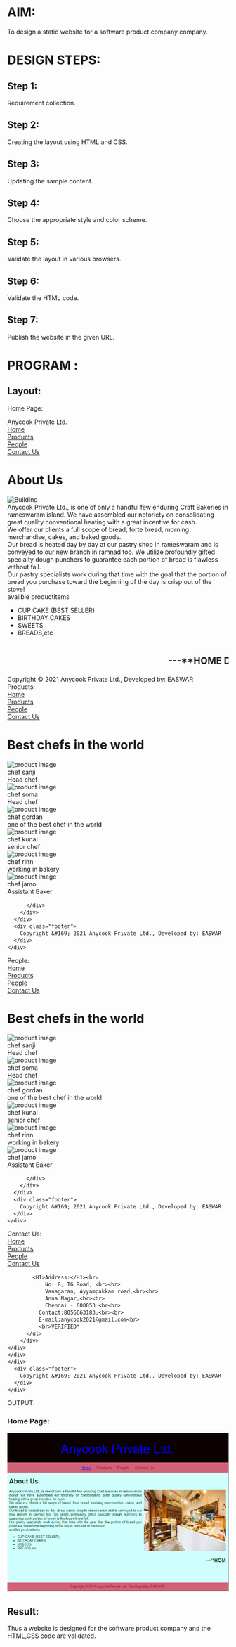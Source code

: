 # AIM:
To design a static website for a software product company company.

# DESIGN STEPS:
## Step 1:
Requirement collection.

## Step 2:
Creating the layout using HTML and CSS.

## Step 3:
Updating the sample content.

## Step 4:
Choose the appropriate style and color scheme.

## Step 5:
Validate the layout in various browsers.

## Step 6:
Validate the HTML code.

## Step 7:
Publish the website in the given URL.

# PROGRAM :
## Layout:
Home Page:
<!DOCTYPE html>
<html lang="en">
  <head>
    <title>Anycook Private Ltd.</title>
    <link rel="stylesheet" href="./css/layout.css" />
    <link rel="icon" href="./img/icon.png" type="image/x-icon" />
  </head>

  <body>
    <div class="container">
      <div class="banner">Anycook Private Ltd.</div>
      <div class="menu">
        <div class="menuitemselected"><a href="/static/home.html">Home</a></div>
        <div class="menuitem"><a href="/static/products.html">Products</a></div>
        <div class="menuitem"><a href="/static/people.html">People</a></div>
        <div class="menuitem"><a href="/static/contactus.html">Contact Us</a></div>
      </div>
      <div class="content">
        <div class="homecontent">
          <h1>About Us</h1>
          <img src="./img/bake.jpg" alt="Building" />
          <div class="contenttext">
            Anycook Private Ltd., is one of only a handful few enduring Craft Bakeries in rameswaram
            island.
            We have assembled our notoriety on consolidating great quality conventional
            heating with a great incentive for cash.
            <br>
            We offer our clients a full scope of bread, forte bread, morning merchandise,
            cakes, and baked goods.
            <br>
            Our bread is heated day by day at our pastry shop in rameswaram and is conveyed
            to our new branch in ramnad too.
            We utilize profoundly gifted specialty dough punchers to guarantee each portion
            of bread is flawless without fail.
            <br>
            Our pastry specialists work during that time with the goal that the portion of 
            bread you purchase toward the beginning of the day is crisp out of the stove!
            <br>
            avalible productitems
            <ul>
              <li>CUP CAKE (BEST SELLER)</li>
              <li>BIRTHDAY CAKES</li>
              <li>SWEETS</li>
              <li>BREADS,etc</li>
            </ul>
            <marquee behavior="scroll" direction="left"><h2>---**HOME DELIVERY AVAILABLE**---</h2></marquee>
          </div>
        </div>
      </div>
      <div class="footer">
        Copyright &#169; 2021 Anycook Private Ltd., Developed by: EASWAR
      </div>
    </div>
  </body>
</html>
Products:
<!DOCTYPE html>
<html lang="en">
  <head>
    <title>Anycook Private Ltd.</title>
    <link rel="stylesheet" href="./css/layout.css" />
    <link rel="icon" href="./img/icon.png" type="image/x-icon" />
  </head>

  <body>
    <div class="container">
      <div class="banner"></div>
      <div class="menu">
        <div class="menuitem"><a href="/static/home.html">Home</a></div>
        <div class="menuitem"><a href="/static/products.html">Products</a></div>
        <div class="menuitemselected"><a href="/static/people.html">People</a></div>
        <div class="menuitem"><a href="/static/contactus.html">Contact Us</a></div>
      </div>
      <div class="content">
        <div class="productcontent">    
            <h1>Best chefs in the world</h1>
            <div class="productitems">
                <div class="productitem"> 
                    <div class="itemimage">
                    <img src="C:\Users\91979\OneDrive\Desktop\pics\sanji.jpg" alt="product image">
                    </div>
                    <div class="itemname">chef sanji</div>
                    <div class="itemprice">Head chef</div>
                </div>
                <div class="productitem"> 
                    <div class="itemimage">
                    <img src="C:\Users\91979\Downloads\soma.jpg"  alt="product image">
                    </div>
                    <div class="itemname">chef soma</div>
                    <div class="itemprice">Head chef</div>
                </div>
                <div class="productitem"> 
                    <div class="itemimage">
                    <img src="C:\Users\91979\Downloads\gordan.jpg"  alt="product image">
                    </div>
                    <div class="itemname">chef gordan</div>
                    <div class="itemprice">one of the best chef in the world</div>
                </div>
                <div class="productitem"> 
                    <div class="itemimage">
                    <img src="C:\Users\91979\Downloads\kunal.jpg"  alt="product image">
                    </div>
                    <div class="itemname">chef kunal</div>
                    <div class="itemprice">senior chef</div>
                </div>
                <div class="productitem"> 
                    <div class="itemimage">
                    <img src="C:\Users\91979\OneDrive\Desktop\pics\rin.jpg"  alt="product image">
                    </div>
                    <div class="itemname">chef rinn</div>
                    <div class="itemprice">working in bakery</div>
                </div>
                <div class="productitem"> 
                    <div class="itemimage">
                    <img src="C:\Users\91979\Downloads\jamo.jpg"  alt="product image">
                    </div>
                    <div class="itemname">chef jamo</div>
                    <div class="itemprice">Assistant Baker</div>
                </div>

          </div>
        </div>
      </div>
      <div class="footer">
        Copyright &#169; 2021 Anycook Private Ltd., Developed by: EASWAR
      </div>
    </div>
  </body>
</html>
People:
<!DOCTYPE html>
<html lang="en">
  <head>
    <title>Anycook Private Ltd.</title>
    <link rel="stylesheet" href="./css/layout.css" />
    <link rel="icon" href="./img/icon.png" type="image/x-icon" />
  </head>

  <body>
    <div class="container">
      <div class="banner"></div>
      <div class="menu">
        <div class="menuitem"><a href="/static/home.html">Home</a></div>
        <div class="menuitem"><a href="/static/products.html">Products</a></div>
        <div class="menuitemselected"><a href="/static/people.html">People</a></div>
        <div class="menuitem"><a href="/static/contactus.html">Contact Us</a></div>
      </div>
      <div class="content">
        <div class="productcontent">    
            <h1>Best chefs in the world</h1>
            <div class="productitems">
                <div class="productitem"> 
                    <div class="itemimage">
                    <img src="C:\Users\91979\OneDrive\Desktop\pics\sanji.jpg" alt="product image">
                    </div>
                    <div class="itemname">chef sanji</div>
                    <div class="itemprice">Head chef</div>
                </div>
                <div class="productitem"> 
                    <div class="itemimage">
                    <img src="C:\Users\91979\Downloads\soma.jpg"  alt="product image">
                    </div>
                    <div class="itemname">chef soma</div>
                    <div class="itemprice">Head chef</div>
                </div>
                <div class="productitem"> 
                    <div class="itemimage">
                    <img src="C:\Users\91979\Downloads\gordan.jpg"  alt="product image">
                    </div>
                    <div class="itemname">chef gordan</div>
                    <div class="itemprice">one of the best chef in the world</div>
                </div>
                <div class="productitem"> 
                    <div class="itemimage">
                    <img src="C:\Users\91979\Downloads\kunal.jpg"  alt="product image">
                    </div>
                    <div class="itemname">chef kunal</div>
                    <div class="itemprice">senior chef</div>
                </div>
                <div class="productitem"> 
                    <div class="itemimage">
                    <img src="C:\Users\91979\OneDrive\Desktop\pics\rin.jpg"  alt="product image">
                    </div>
                    <div class="itemname">chef rinn</div>
                    <div class="itemprice">working in bakery</div>
                </div>
                <div class="productitem"> 
                    <div class="itemimage">
                    <img src="C:\Users\91979\Downloads\jamo.jpg"  alt="product image">
                    </div>
                    <div class="itemname">chef jamo</div>
                    <div class="itemprice">Assistant Baker</div>
                </div>

          </div>
        </div>
      </div>
      <div class="footer">
        Copyright &#169; 2021 Anycook Private Ltd., Developed by: EASWAR
      </div>
    </div>
  </body>
</html>
Contact Us:
<!DOCTYPE html>
<html lang="en">
  <head>
    <title>Anycook Private Ltd.</title>
    <link rel="stylesheet" href="./css/layout.css" />
    <link rel="icon" href="./img/icon.png" type="image/x-icon" />
  </head>

  <body>
    <div class="container">
      <div class="banner"></div>
      <div class="menu">
        <div class="menuitem"><a href="/static/home.html">Home</a></div>
        <div class="menuitem"><a href="/static/products.html">Products</a></div>
        <div class="menuitem"><a href="/static/people.html">People</a></div>
        <div class="menuitemselected"><a href="/static/contactus.html">Contact Us</a></div>
      </div>
      <div class="content">
        
            <H1>Address:</H1><br>
                No: 8, TG Road, <br><br>
                Vanagaran, Ayyampakkam road,<br><br>
                Anna Nagar,<br><br>
                Chennai - 600053 <br<br>
              Contact:8056663183;<br><br>
              E-mail:anycook2021@gmail.com<br>
              <br>VERIFIED*
          </ul>    
        </div>
    </div>
    </div>
    </div>
      <div class="footer">
        Copyright &#169; 2021 Anycook Private Ltd., Developed by: EASWAR
      </div>
    </div>
  </body>
</html>
OUTPUT:

### Home Page:

![output](./images/ss_home.PNG)

## Result:

Thus a website is designed for the software product company and the HTML,CSS code are validated.
